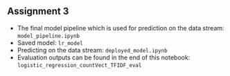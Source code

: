 ## Assignment 3
* The final model pipeline which is used for prediction on the data stream: `model_pipeline.ipynb`
* Saved model: `lr_model` 
* Predicting on the data stream: `deployed_model.ipynb`
* Evaluation outputs can be found in the end of this notebook: `logistic_regression_countVect_TFIDF_eval`
